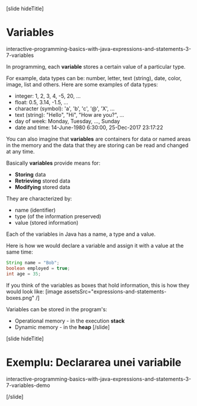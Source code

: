 [slide hideTitle]
# Variables

interactive-programming-basics-with-java-expressions-and-statements-3-7-variables

In programming, each **variable** stores a certain value of a particular type. 

For example, data types can be: number, letter, text (string), date, color, image, list and others. Here are some examples of data types:
* integer: 1, 2, 3, 4, -5, 20, …
* float: 0.5, 3.14, -1.5, …
* character (symbol): 'a', 'b', 'c', '@', 'X', …
* text (string): "Hello", "Hi", "How are you?", …
* day of week: Monday, Tuesday, …, Sunday
* date and time: 14-June-1980 6:30:00, 25-Dec-2017 23:17:22

You can also imagine that **variables** are containers for data or named areas in the memory and the data that they are storing can be read and changed at any time. 

Basically **variables** provide means for:
  * **Storing** data
  * **Retrieving** stored data
  * **Modifying** stored data
  
They are characterized by:
  * name (identifier)
  * type (of the information preserved)
  * value (stored information)

Each of the variables in Java has a name, a type and a value. 

Here is how we would declare a variable and assign it with a value at the same time:
```java
String name = "Bob";
boolean employed = true;
int age = 35;
```
If you think of the variables as boxes that hold information, this is how they would look like:
[image assetsSrc="expressions-and-statements-boxes.png" /]

Variables can be stored in the program's:
  * Operational memory - in the execution **stack**
  * Dynamic memory - in the **heap**
[/slide]

[slide hideTitle]

# Exemplu: Declararea unei variabile

interactive-programming-basics-with-java-expressions-and-statements-3-7-variables-demo

[/slide]